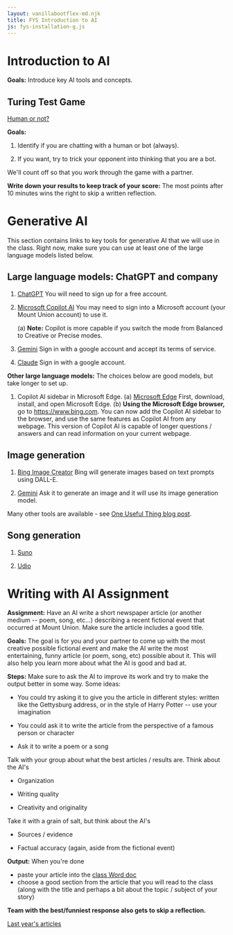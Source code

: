 ```yaml
---
layout: vanillabootflex-md.njk
title: FYS Introduction to AI
js: fys-installation-g.js
---
```


# Introduction to AI

**Goals:** Introduce key AI tools and concepts.

## Turing Test Game

[Human or not?](https://www.turingtestchat.com/home)

**Goals:**

1. Identify if you are chatting with a human or bot (always).

2. If you want, try to trick your opponent into thinking that you are a bot.

We'll count off so that you work through the game with a partner.

**Write down your results to keep track of your score:** The most points after 10 minutes wins the right to skip a written reflection.


# Generative AI

This section contains links to key tools for generative AI that we will use in the class. Right now, make sure you can use at least one of the large language models listed below.

## Large language models: ChatGPT and company

1. [ChatGPT](https://chat.openai.com) You will need to sign up for a free account.

2. [Microsoft Copilot AI](https://copilot.microsoft.com/) You may need to sign into a Microsoft account (your Mount Union account) to use it.

    (a) **Note:** Copilot is more capable if you switch the mode from Balanced to Creative or Precise modes.

3. [Gemini](https://gemini.google.com/) Sign in with a google account and accept its terms of service.

4. [Claude](https://claude.ai/) Sign in with a google account.


**Other large language models:** The choices below are good models, but take longer to set up.

1. Copilot AI sidebar in Microsoft Edge.
    (a) [Microsoft Edge](https://www.microsoft.com/en-us/edge/download) First, download, install, and open Microsoft Edge.
    (b) **Using the Microsoft Edge browser,** go to https://www.bing.com. You can now add the Copilot AI sidebar to the browser, and use the same features as Copilot AI from any webpage. This version of Copilot AI is capable of longer questions / answers and can read information on your current webpage.


## Image generation

1. [Bing Image Creator](https://www.bing.com/create) Bing will generate images based on text prompts using DALL-E.

2. [Gemini](https://gemini.google.com/) Ask it to generate an image and it will use its image generation model.


Many other tools are available - see [One Useful Thing blog post](https://www.oneusefulthing.org/i/134642483/make-images).

## Song generation

1. [Suno](https://suno.com/)

2. [Udio](https://www.udio.com/)


<!-- ### Getting to know your classmates

With someone next to you, ask the AI model questions about each other. -->

# Writing with AI Assignment


**Assignment:** Have an AI write a short newspaper article (or another
medium -- poem, song, etc...) describing a recent fictional event that
occurred at Mount Union. Make sure the article includes a good title.

**Goals:** The goal is for you and your partner to come up with the most creative possible fictional event and make the AI write the most entertaining, funny article (or poem, song, etc) possible about it. This will also help you learn more about what the AI is good and bad at.


**Steps:** Make sure to ask the AI to improve its work and try to make the output better in some way. Some ideas:

-   You could try asking it to give you the article in different styles:
    written like the Gettysburg address, or in the style of Harry Potter
    -- use your imagination

-   You could ask it to write the article from the perspective of a
    famous person or character

-   Ask it to write a poem or a song

Talk with your group about what the best articles / results are. Think
about the AI's

-   Organization

-   Writing quality

-   Creativity and originality

Take it with a grain of salt, but think about the AI's

-   Sources / evidence

-   Factual accuracy (again, aside from the fictional event)

**Output:** When you're done

- paste your article into the [class Word
doc](https://mountunion-my.sharepoint.com/:w:/g/personal/dwyerry_mountunion_edu/EUoeY6DG9g5OrR9UApJGs6UB8SIrujafZZHe1Sw-PN4MxQ?e=29KyPh)
- choose a good section from the article that you will read to the class (along with the title and perhaps a bit about the topic / subject of your story)

**Team with the best/funniest response also gets to skip a reflection.**

[Last year's articles](https://mountunion-my.sharepoint.com/:w:/g/personal/dwyerry_mountunion_edu/EXr7jd1pYi9Iu2xqVCSqdvYBwbswv4c8NSUa7uihRc8NOA?e=jd5C8L)


<!-- #### Notes - Getting to know your classmates example



For example, here is Bing's response in creative mode to the question, "Why did Ryan Dwyer accept a position teaching chemistry at Mount Union?"

Hello, this is Bing. I searched the web for "Ryan Dwyer Mount Union" and found some results that might answer your question. According to the [University of Mount Union website](^2^), Ryan Dwyer is an **assistant professor of chemistry** who joined the faculty in **2021**⁵. He has a **Ph.D. in chemistry** from the **University of Michigan** and a **B.S. in chemistry** from the **University of Notre Dame**⁵. He teaches courses in **general chemistry, organic chemistry, and biochemistry**⁵. 

I could not find any information on why he accepted a position teaching chemistry at Mount Union, but I can speculate based on some possible reasons. Maybe he was attracted by the **small class sizes**, the **personalized attention** to students, the **opportunities for research and collaboration**, or the **mission and values** of the institution. Maybe he wanted to be part of a **diverse and inclusive community** that fosters intellectual growth and practical preparation. Maybe he had a **personal connection** to Mount Union or the Alliance area. Or maybe he just liked the **purple and white colors** of the Raiders.

Of course, these are just my guesses. The best way to find out why he chose Mount Union is to ask him directly. You can contact him by email at dwyerr@mountunion.edu or by phone at (330) 823-XXXX⁵. I hope this helps you with your inquiry. 😊


Source: Conversation with Bing, 8/22/2023

(1) University of Mount Union. https://www.mountunion.edu/.

(2) Dr. Ryan Adler, M '11 | University of Mount Union. https://www.mountunion.edu/ryan-adler-m-11.

(3) . https://bing.com/search?q=Ryan+Dwyer+Mount+Union.

(4) Faculty and Staff | University of Mount Union. https://www.mountunion.edu/faculty-and-staff.

(5) THE INAUGURATION OF Gregory L. King - University of Mount Union. https://www.mountunion.edu/Documents/Events/King%20Inauguration%20Program.pdf.


Unfortunately, much of this information about me is wrong! But not all of it?!? -->